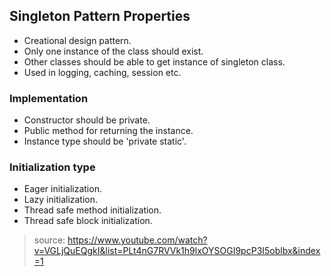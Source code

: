 ## Singleton Pattern Properties

- Creational design pattern.
- Only one instance of the class should exist.
- Other classes should be able to get instance of singleton class.
- Used in logging, caching, session etc.

### Implementation

- Constructor should be private.
- Public method for returning the instance.
- Instance type should be 'private static'.

### Initialization type
 
- Eager initialization.
- Lazy initialization.
- Thread safe method initialization.
- Thread safe block initialization.

> source: https://www.youtube.com/watch?v=VGLjQuEQgkI&list=PLt4nG7RVVk1h9lxOYSOGI9pcP3I5oblbx&index=1
 
